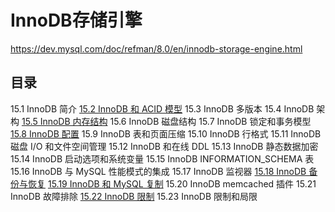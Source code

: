 # InnoDB存储引擎

<https://dev.mysql.com/doc/refman/8.0/en/innodb-storage-engine.html>

## 目录

15.1 InnoDB 简介
[15.2 InnoDB 和 ACID 模型](InnoDB和ACID模型.md)
15.3 InnoDB 多版本
15.4 InnoDB 架构
[15.5 InnoDB 内存结构](InnoDB内存结构/InnoDB内存结构.md)
15.6 InnoDB 磁盘结构
15.7 InnoDB 锁定和事务模型
[15.8 InnoDB 配置](InnoDB配置/InnoDB配置.md)
15.9 InnoDB 表和页面压缩
15.10 InnoDB 行格式
15.11 InnoDB 磁盘 I/O 和文件空间管理
15.12 InnoDB 和在线 DDL
15.13 InnoDB 静态数据加密
15.14 InnoDB 启动选项和系统变量
15.15 InnoDB INFORMATION_SCHEMA 表
15.16 InnoDB 与 MySQL 性能模式的集成
15.17 InnoDB 监视器
[15.18 InnoDB 备份与恢复](InnoDB备份和恢复.md)
[15.19 InnoDB 和 MySQL 复制](InnoDB和MySQL复制.md)
15.20 InnoDB memcached 插件
15.21 InnoDB 故障排除
[15.22 InnoDB 限制](InnoDB限制.md)
15.23 InnoDB 限制和局限
